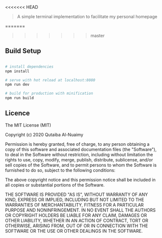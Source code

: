 <<<<<<< HEAD
> A simple terminal implementation to facilitate my personal homepage

=======
>>>>>>> master
## Build Setup

``` bash

# install dependencies
npm install

# serve with hot reload at localhost:8080
npm run dev

# build for production with minification
npm run build
```

## Licence
The MIT License (MIT)

Copyright (c) 2020 Qutaiba Al-Nuaimy

Permission is hereby granted, free of charge, to any person obtaining a copy of this software and associated documentation files (the "Software"), to deal in the Software without restriction, including without limitation the rights to use, copy, modify, merge, publish, distribute, sublicense, and/or sell copies of the Software, and to permit persons to whom the Software is furnished to do so, subject to the following conditions:

The above copyright notice and this permission notice shall be included in all copies or substantial portions of the Software.

THE SOFTWARE IS PROVIDED "AS IS", WITHOUT WARRANTY OF ANY KIND, EXPRESS OR IMPLIED, INCLUDING BUT NOT LIMITED TO THE WARRANTIES OF MERCHANTABILITY, FITNESS FOR A PARTICULAR PURPOSE AND NONINFRINGEMENT. IN NO EVENT SHALL THE AUTHORS OR COPYRIGHT HOLDERS BE LIABLE FOR ANY CLAIM, DAMAGES OR OTHER LIABILITY, WHETHER IN AN ACTION OF CONTRACT, TORT OR OTHERWISE, ARISING FROM, OUT OF OR IN CONNECTION WITH THE SOFTWARE OR THE USE OR OTHER DEALINGS IN THE SOFTWARE.
